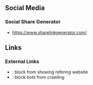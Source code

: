 ## Social Media

### Social Share Generator

- https://www.sharelinkgenerator.com/

## Links

### External Links

- <a href="#" target="_blank" rel="noopener noreferrer"></a> : block from showing refering website
- <a href="#" target="_blank" rel="nofollow"></a> : block bots from crawling
